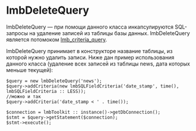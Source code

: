 # lmbDeleteQuery
lmbDeleteQuery — при помощи данного класса инкапсулируются SQL-запросы на удаление записей из таблицы базы данных. lmbDeleteQuery является потомоком [lmb_criteria_query](./lmb_criteria_query.md).

lmbDeleteQuery принимает в конструкторе название таблицы, из которой нужно удалить записи. Ниже дан пример использования данного класса (удаление всех записей из таблицы news, дата которых меньше текущей):

    $query = new lmbDeleteQuery('news');
    $query->addCriteria(new lmbSQLFieldCriteria('date_stamp', time(), lmbSQLFieldCriteria :: LESS));
    //можно и так
    $query->addCriteria('date_stamp < ' . time());
 
    $connection = lmbToolkit :: instance()->getDbConnection(); 
    $stmt = $query->getStatement($connection);
    $stmt->execute();
